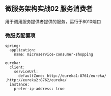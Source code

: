 ## 微服务架构实战02 服务消费者
用于调用服务提供者提供的服务，运行于8010端口
### 微服务配置项
```
spring:
  application:
    name: microservice-consumer-shopping

eureka:
  client:
    serviceUrl:
      defaultZone: http://eureka1:8761/eureka/ ,http://eureka2:8762/eureka/
  instance:
    prefer-ip-address: true
```

